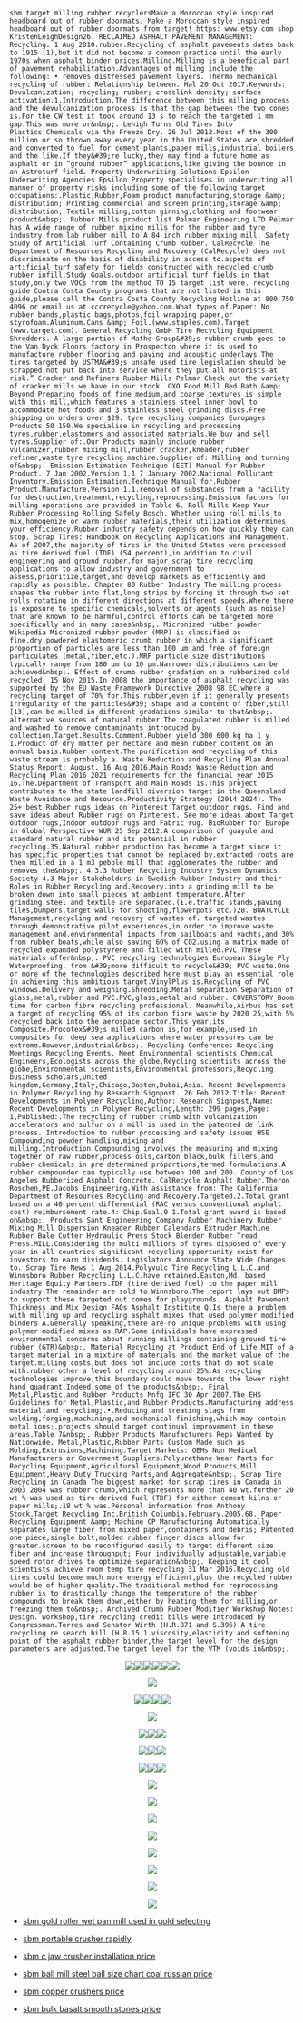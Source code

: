 
```
sbm target milling rubber recyclersMake a Moroccan style inspired headboard out of rubber doormats. Make a Moroccan style inspired headboard out of rubber doormats from target! https: www.etsy.com shop KristenLeighDesign26. RECLAIMED ASPHALT PAVEMENT MANAGEMENT: Recycling. 1 Aug 2010.rubber.Recycling of asphalt pavements dates back to 1915 (1),but it did not become a common practice until the early 1970s when asphalt binder prices.Milling.Milling is a beneficial part of pavement rehabilitation.Advantages of milling include the following: • removes distressed pavement layers. Thermo mechanical recycling of rubber: Relationship between. Hal 20 Oct 2017.Keywords: Devulcanization; recycling; rubber; crosslink density; surface activation.1.Introduction.The difference between this milling process and the devulcanization process is that the gap between the two cones is.For the CW test it took around 13 s to reach the targeted 1 mm gap.This was more or&nbsp;. Lehigh Turns Old Tires Into Plastics,Chemicals via the Freeze Dry. 26 Jul 2012.Most of the 300 million or so thrown away every year in the United States are shredded and converted to fuel for cement plants,paper mills,industrial boilers and the like.If they&#39;re lucky,they may find a future home as asphalt or in “ground rubber” applications,like giving the bounce in an Astroturf field. Property Underwriting Solutions Epsilon Underwriting Agencies Epsilon Property specialises in underwriting all manner of property risks including some of the following target occupations:.Plastic,Rubber,Foam product manufacturing,storage &amp; distribution; Printing commercial and screen printing,storage &amp; distribution; Textile milling,cotton ginning,clothing and footwear product&nbsp;. Rubber Mills product list Pelmar Engineering LTD Pelmar has A wide range of rubber mixing mills for the rubber and tyre industry,from lab rubber mill to A 84 inch rubber mixing mill. Safety Study of Artificial Turf Containing Crumb Rubber. CalRecycle The Department of Resources Recycling and Recovery (CalRecycle) does not discriminate on the basis of disability in access to.aspects of artificial turf safety for fields constructed with recycled crumb rubber infill.Study Goals.outdoor artificial turf fields in that study,only two VOCs from the method TO 15 target list were. recycling guide Contra Costa County programs that are not listed in this guide,please call the Contra Costa County Recycling Hotline at 800 750 4096 or email us at cccrecycle@yahoo.com.What types of.Paper: No rubber bands,plastic bags,photos,foil wrapping paper,or styrofoam.Aluminum.Cans &amp; Foil.(www.staples.com).Target (www.target.com). General Recycling GmbH Tire Recycling Equipment Shredders. A large portion of Mathe Group&#39;s rubber crumb goes to the Van Dyck Floors factory in Prospecton where it is used to manufacture rubber flooring and paving and acoustic underlays.The tires targeted by USTMA&#39;s unsafe used tire legislation should be scrapped,not put back into service where they put all motorists at risk.” Cracker and Refiners Rubber Mills Pelmar Check out the variety of cracker mills we have in our stock. OXO Food Mill Bed Bath &amp; Beyond Preparing foods of fine medium,and coarse textures is simple with this mill,which features a stainless steel inner bowl to accommodate hot foods and 3 stainless steel grinding discs.Free shipping on orders over $29. tyre recycling companies Europages Products 50 150.We specialise in recycling and processing tyres,rubber,elastomers and associated materials.We buy and sell tyres.Supplier of:.Our Products mainly include rubber vulcanizer,rubber mixing mill,rubber cracker,kneader,rubber refiner,waste tyre recycling machine.Supplier of: Milling and turning of&nbsp;. Emission Estimation Technique (EET) Manual for Rubber Product. 7 Jan 2002.Version 1.1 7 January 2002.National Pollutant Inventory.Emission Estimation.Technique Manual for.Rubber Product.Manufacture.Version 1.1.removal of substances from a facility for destruction,treatment,recycling,reprocessing.Emission factors for milling operations are provided in Table 6. Roll Mills Keep Your Rubber Processing Rolling Safely Bosch. Whether using roll mills to mix,homogenize or warm rubber materials,their utilization determines your efficiency.Rubber industry safety depends on how quickly they can stop. Scrap Tires: Handbook on Recycling Applications and Management. As of 2007,the majority of tires in the United States were processed as tire derived fuel (TDF) (54 percent),in addition to civil engineering and ground rubber.for major scrap tire recycling applications to allow industry and government to assess,prioritize,target,and develop markets as efficiently and rapidly as possible. Chapter 80 Rubber Industry The milling process shapes the rubber into flat,long strips by forcing it through two set rolls rotating in different directions at different speeds.Where there is exposure to specific chemicals,solvents or agents (such as noise) that are known to be harmful,control efforts can be targeted more specifically and in many cases&nbsp;. Micronized rubber powder Wikipedia Micronized rubber powder (MRP) is classified as fine,dry,powdered elastomeric crumb rubber in which a significant proportion of particles are less than 100 µm and free of foreign particulates (metal,fiber,etc.).MRP particle size distributions typically range from 180 µm to 10 µm.Narrower distributions can be achieved&nbsp;. Effect of crumb rubber gradation on a rubberized cold recycled. 15 Nov 2015.In 2008 the importance of asphalt recycling was supported by the EU Waste Framework Directive 2008 98 EC,where a recycling target of 70% for.This rubber,even if it generally presents irregularity of the particles&#39; shape and a content of fiber,still [13],can be milled in different gradations similar to that&nbsp;. alternative sources of natural rubber The coagulated rubber is milled and washed to remove contaminants introduced by collection.Target.Results.Comment.Rubber yield 300 600 kg ha 1 y 1.Product of dry matter per hectare and mean rubber content on an annual basis.Rubber content.The purification and recycling of this waste stream is probably a. Waste Reduction and Recycling Plan Annual Status Report: August. 16 Aug 2016.Main Roads Waste Reduction and Recycling Plan 2016 2021 requirements for the financial year 2015 16.The.Department of Transport and Main Roads is.This project contributes to the state landfill diversion target in the Queensland Waste Avoidance and Resource.Productivity Strategy (2014 2024). The 25+ best Rubber rugs ideas on Pinterest Target outdoor rugs. Find and save ideas about Rubber rugs on Pinterest. See more ideas about Target outdoor rugs,Indoor outdoor rugs and Fabric rug. BioRubber for Europe in Global Perspective WUR 25 Sep 2012.A comparison of guayule and standard natural rubber and its potential in rubber recycling.35.Natural rubber production has become a target since it has specific properties that cannot be replaced by.extracted roots are then milled in a 1 m3 pebble mill that agglomerates the rubber and removes the&nbsp;. 4.3.3 Rubber Recycling Industry System Dynamics Society 4.3 Major Stakeholders in Swedish Rubber Industry and their Roles in Rubber Recycling and.Recovery.into a grinding mill to be broken down into small pieces at ambient temperature.After grinding,steel and textile are separated.(i.e.traffic stands,paving tiles,bumpers,target walls for shooting,flowerpots etc.)28. BOATCYCLE Management,recycling and recovery of wastes of. targeted wastes through demonstrative pilot experiences,in order to improve waste management and.environmental impacts from sailboats and yachts,and 30% from rubber boats,while also saving 60% of CO2.using a matrix made of recycled expanded polystyrene and filled with milled.PVC.These materials offer&nbsp;. PVC recycling technologies European Single Ply Waterproofing. from &#39;more difficult to recycle&#39; PVC waste.One or more of the technologies described here must play an essential role in achieving this ambitious target.VinylPlus is.Recycling of PVC windows.Delivery and weighing.Shredding.Metal separation.Separation of glass,metal,rubber and PVC.PVC,glass,metal and rubber. COVERSTORY Boom time for carbon fibre recycling professional. Meanwhile,Airbus has set a target of recycling 95% of its carbon fibre waste by 2020 25,with 5% recycled back into the aerospace sector.This year,its Composite.Procotex&#39;s milled carbon is,for example,used in composites for deep sea applications where water pressures can be extreme.However,industrial&nbsp;. Recycling Conferences Recycling Meetings Recycling Events. Meet Environmental scientists,Chemical Engineers,Ecologists across the globe,Reycling scientists across the globe,Environmental scientists,Environmental professors,Recycling business scholars,United kingdom,Germany,Italy,Chicago,Boston,Dubai,Asia. Recent Developments in Polymer Recycling by Research Signpost. 26 Feb 2012.Title: Recent Developments in Polymer Recycling,Author: Research Signpost,Name: Recent Developments in Polymer Recycling,Length: 299 pages,Page: 1,Published:.The recycling of rubber crumb with vulcanization accelerators and sulfur on a mill is used in the patented de link process. Introduction to rubber processing and safety issues HSE Compounding powder handling,mixing and milling.Introduction.Compounding involves the measuring and mixing together of raw rubber,process oils,carbon black,bulk fillers,and rubber chemicals in pre determined proportions,termed formulations.A rubber compounder can typically use between 100 and 200. County of Los Angeles Rubberized Asphalt Concrete. CalRecycle Asphalt Rubber.Theron Roschen,PE.Jacobs Engineering.With assistance from: The California Department of Resources Recycling and Recovery.Targeted.2.Total grant based on a 40 percent differential (RAC versus conventional asphalt cost) reimbursement rate.4: Chip.Seal.0 1.Total grant award is based on&nbsp;. Products Sant Engineering Company Rubber Machinery Rubber Mixing Mill Dispersion Kneader Rubber Calendars Extruder Machine Rubber Bale Cutter Hydraulic Press Stock Blender Rubber Tread Press.MILL.Considering the multi millions of tyres disposed of every year in all countries significant recycling opportunity exist for investors to earn dividends. Legislators Announce State Wide Changes to. Scrap Tire News 1 Aug 2014.Polyvulc Tire Recycling L.L.C.and Winnsboro Rubber Recycling L.L.C.have retained.Easton,Md. based Heritage Equity Partners.TDF (tire derived fuel) to the paper mill industry.The remainder are sold to Winnsboro.The report lays out BMPs to support these targeted out comes for playgrounds. Asphalt Pavement Thickness and Mix Design FAQs Asphalt Institute Q.Is there a problem with milling up and recycling asphalt mixes that used polymer modified binders A.Generally speaking,there are no unique problems with using polymer modified mixes as RAP.Some individuals have expressed environmental concerns about running millings containing ground tire rubber (GTR)&nbsp;. Material Recycling at Product End of Life MIT of a target material in a mixture of materials and the market value of the target.milling costs,but does not include costs that do not scale with.rubber other a level of recycling around 25%.As recycling technologies improve,this boundary could move towards the lower right hand quadrant.Indeed,some of the products&nbsp;. Final Metal,Plastic,and Rubber Products Mnfg IFC 30 Apr 2007.The EHS Guidelines for Metal,Plastic,and Rubber Products.Manufacturing address material.and recycling;.•.Reducing and treating slags from welding,forging,machining,and mechanical finishing,which may contain metal ions;.projects should target continual improvement in these areas.Table 7&nbsp;. Rubber Products Manufacturers Reps Wanted by Nationwide. Metal,Plastic,Rubber Parts Custom Made such as Molding,Extrusions,Machining.Target Markets: OEMs Non Medical Manufacturers or Government Suppliers.Polyurethane Wear Parts for Recycling Equipment,Agricultural Equipment,Wood Products,Mill Equipment,Heavy Duty Trucking Parts,and Aggregate&nbsp;. Scrap Tire Recycling in Canada The biggest market for scrap tires in Canada in 2003 2004 was rubber crumb,which represents more than 40 wt.further 20 wt % was used as tire derived fuel (TDF) for either cement kilns or paper mills;.18 wt % was.Personal information from Anthony Stock,Target Recycling Inc.British Columbia,February.2005.68. Paper Recycling Equipment &amp; Machine CP Manufacturing Automatically separates large fiber from mixed paper,containers and debris; Patented one piece,single bolt,molded rubber finger discs allow for greater.screen to be reconfigured easily to target different size fiber and increase throughput; Four individually adjustable,variable speed rotor drives to optimize separation&nbsp;. Keeping it cool scientists achieve room temp tire recycling 31 Mar 2016.Recycling old tires could become much more energy efficient,plus the recycled rubber would be of higher quality.The traditional method for reprocessing rubber is to drastically change the temperature of the rubber compounds to break them down,either by heating them for milling,or freezing them to&nbsp;. Archived Crumb Rubber Modifier Workshop Notes: Design. workshop,tire recycling credit bills were introduced by Congressman.Torres and Senator Wirth (H.R.871 and S.396).A tire recycling re search bill (H.R.15 1.viscosity,elasticity and softening point of the asphalt rubber binder,the target level for the design parameters are adjusted.The target level for the VTM (voids in&nbsp;. 
```

<div align="center">
  
<a rel="nofollow" href="https://m.shibang-china.com?f=github&k=sbm+target+milling+rubber+recyclers"><img src="https://static.shibang-china.com/en/l.png"></a><img src="https://static.shibang-china.com/en/hw.png"><a rel="nofollow" href="https://m.shibang-china.com/product/?f=github&k=sbm+target+milling+rubber+recyclers"><img src="https://static.shibang-china.com/en/p.png"></a><a rel="nofollow" href="https://m.shibang-china.com/cases/?f=github&k=sbm+target+milling+rubber+recyclers"><img src="https://static.shibang-china.com/en/c.png"></a><a rel="nofollow" href="https://m.shibang-china.com/news/?f=github&k=sbm+target+milling+rubber+recyclers"><img src="https://static.shibang-china.com/en/n.png"></a><a rel="nofollow" href="https://m.shibang-china.com?f=github&k=sbm+target+milling+rubber+recyclers"><img src="https://static.shibang-china.com/en/m.png"></a>

<a rel="nofollow" href="https://m.shibang-china.com/product/?f=github&k=sbm+target+milling+rubber+recyclers"><img src="https://static.shibang-china.com/en/b.jpg"></a>
  
<a rel="nofollow" href="https://m.shibang-china.com/solution-aggregate.html?f=github&k=sbm+target+milling+rubber+recyclers"><img src="https://static.shibang-china.com/en/a.jpg"></a><a rel="nofollow" href="https://m.shibang-china.com/solution-mine.html?f=github&k=sbm+target+milling+rubber+recyclers"><img src="https://static.shibang-china.com/en/m.jpg"></a><a rel="nofollow" href="https://m.shibang-china.com/solution-mill.html?f=github&k=sbm+target+milling+rubber+recyclers"><img src="https://static.shibang-china.com/en/g.jpg"></a><a rel="nofollow" href="https://m.shibang-china.com/solution-epc.html?f=github&k=sbm+target+milling+rubber+recyclers"><img src="https://static.shibang-china.com/en/e.jpg"></a>

<a rel="nofollow" href="https://m.shibang-china.com/product/?f=github&k=sbm+target+milling+rubber+recyclers"><img src="https://static.shibang-china.com/en/a-p.png"></a>

<a rel="nofollow" href="https://m.shibang-china.com/product/crusher/c6x.html?f=github&k=sbm+target+milling+rubber+recyclers"><img src="https://static.shibang-china.com/en/j.jpg"></a><a rel="nofollow" href="https://m.shibang-china.com/product/crusher/ci5x.html?f=github&k=sbm+target+milling+rubber+recyclers"><img src="https://static.shibang-china.com/en/i.jpg"></a><a rel="nofollow" href="https://m.shibang-china.com/product/crusher/hst.html?f=github&k=sbm+target+milling+rubber+recyclers"><img src="https://static.shibang-china.com/en/c.jpg"></a>

<a rel="nofollow" href="https://m.shibang-china.com/product/mill/mtw.html?f=github&k=sbm+target+milling+rubber+recyclers"><img src="https://static.shibang-china.com/en/mtw.jpg"></a><a rel="nofollow" href="https://m.shibang-china.com/product/mill/scm.html?f=github&k=sbm+target+milling+rubber+recyclers"><img src="https://static.shibang-china.com/en/scm.jpg"></a><a rel="nofollow" href="https://m.shibang-china.com/product/mill/lm.html?f=github&k=sbm+target+milling+rubber+recyclers"><img src="https://static.shibang-china.com/en/lm.jpg"></a>

<a rel="nofollow" href="https://m.shibang-china.com/product/sand/vsi6x.html?f=github&k=sbm+target+milling+rubber+recyclers"><img src="https://static.shibang-china.com/en/6x.jpg"></a><a rel="nofollow" href="https://m.shibang-china.com/product/sand/vu.html?f=github&k=sbm+target+milling+rubber+recyclers"><img src="https://static.shibang-china.com/en/vu.jpg"></a><a rel="nofollow" href="https://m.shibang-china.com/product/mobile/klun.html?f=github&k=sbm+target+milling+rubber+recyclers"><img src="https://static.shibang-china.com/en/k.jpg"></a>

<a rel="nofollow" href="https://m.shibang-china.com/cases/?f=github&k=sbm+target+milling+rubber+recyclers"><img src="https://static.shibang-china.com/en/case.png"></a>

<a rel="nofollow" href="https://m.shibang-china.com/cases/aggregate/202.html?f=github&k=sbm+target+milling+rubber+recyclers"><img src="https://static.shibang-china.com/en/c-1.jpg"></a>

<a rel="nofollow" href="https://m.shibang-china.com/cases/aggregate/203.html?f=github&k=sbm+target+milling+rubber+recyclers"><img src="https://static.shibang-china.com/en/c-2.jpg"></a>

<a rel="nofollow" href="https://m.shibang-china.com/cases/mill/123.html?f=github&k=sbm+target+milling+rubber+recyclers"><img src="https://static.shibang-china.com/en/c-3.jpg"></a>

<a rel="nofollow" href="https://m.shibang-china.com/contact_us.html?f=github&k=sbm+target+milling+rubber+recyclers"><img src="https://static.shibang-china.com/en/contact.png"></a>

<a rel="nofollow" href="https://swt.shibang-china.com/?f=github&k=sbm+target+milling+rubber+recyclers"><img src="https://static.shibang-china.com/en/chat.png"></a>

<a rel="nofollow" href="https://whatsapp.shibangsoft.com/WhatsApp.php?f=github&k=sbm+target+milling+rubber+recyclers"><img src="https://static.shibang-china.com/en/whatsapp.png"></a>

<a rel="nofollow" href="https://m.shibang-china.com/?f=github&k=sbm+target+milling+rubber+recyclers"><img src="https://static.shibang-china.com/en/website.png"></a>

</div>


* [sbm gold roller wet pan mill used in gold selecting](sbm%20gold%20roller%20wet%20pan%20mill%20used%20in%20gold%20selecting.md)

* [sbm portable crusher rapidly](sbm%20portable%20crusher%20rapidly.md)

* [sbm c jaw crusher installation price](sbm%20c%20jaw%20crusher%20installation%20price.md)

* [sbm ball mill steel ball size chart coal russian price](sbm%20ball%20mill%20steel%20ball%20size%20chart%20coal%20russian%20price.md)

* [sbm copper crushers price](sbm%20copper%20crushers%20price.md)

* [sbm bulk basalt smooth stones price](sbm%20bulk%20basalt%20smooth%20stones%20price.md)